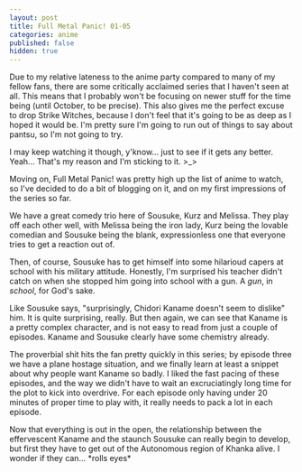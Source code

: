 ```yaml
---
layout: post
title: Full Metal Panic! 01-05
categories: anime
published: false
hidden: true
---
```

Due to my relative lateness to the anime party compared to many of my fellow fans, there are some critically acclaimed series that I haven't seen at all. This means that I probably won't be focusing on newer stuff for the time being (until October, to be precise). This also gives me the perfect excuse to drop Strike Witches, because I don't feel that it's going to be as deep as I hoped it would be. I'm pretty sure I'm going to run out of things to say about pantsu, so I'm not going to try.

I may keep watching it though, y'know... just to see if it gets any better. Yeah... That's my reason and I'm sticking to it. >_>

Moving on, Full Metal Panic! was pretty high up the list of anime to watch, so I've decided to do a bit of blogging on it, and on my first impressions of the series so far.

We have a great comedy trio here of Sousuke, Kurz and Melissa. They play off each other well, with Melissa being the iron lady, Kurz being the lovable comedian and Sousuke being the blank, expressionless one that everyone tries to get a reaction out of.

Then, of course, Sousuke has to get himself into some hilarioud capers at school with his military attitude. Honestly, I'm surprised his teacher didn't catch on when she stopped him going into school with a gun. A *gun*, in *school*, for God's sake.

Like Sousuke says, "surprisingly, Chidori Kaname doesn't seem to dislike" him. It is quite surprising, really. But then again, we can see that Kaname is a pretty complex character, and is not easy to read from just a couple of episodes. Kaname and Sousuke clearly have some chemistry already.

The proverbial shit hits the fan pretty quickly in this series; by episode three we have a plane hostage situation, and we finally learn at least a snippet about why people want Kaname so badly. I liked the fast pacing of these episodes, and the way we didn't have to wait an excruciatingly long time for the plot to kick into overdrive. For each episode only having under 20 minutes of proper time to play with, it really needs to pack a lot in each episode.

Now that everything is out in the open, the relationship between the effervescent Kaname and the staunch Sousuke can really begin to develop, but first they have to get out of the Autonomous region of Khanka alive. I wonder if they can... \*rolls eyes\*
